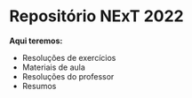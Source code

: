 # Repositório NExT 2022
**Aqui teremos:**

 - Resoluções de exercícios
 - Materiais de aula
 - Resoluções do professor
 - Resumos
